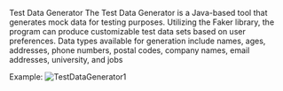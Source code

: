 Test Data Generator
The Test Data Generator is a Java-based tool that generates mock data for testing purposes. Utilizing the Faker library, the program can produce customizable test data sets based on user preferences. Data types available for generation include names, ages, addresses, phone numbers, postal codes, company names, email addresses, university, and jobs

Example:
![TestDataGenerator1](https://github.com/user-attachments/assets/ccd69848-6850-4c66-8f3b-fa9f9ab109cc)

